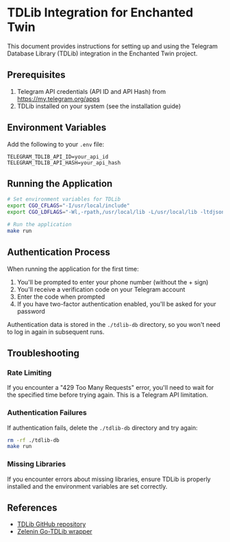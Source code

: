# TDLib Integration for Enchanted Twin

This document provides instructions for setting up and using the Telegram Database Library (TDLib) integration in the Enchanted Twin project.

## Prerequisites

1. Telegram API credentials (API ID and API Hash) from https://my.telegram.org/apps
2. TDLib installed on your system (see the installation guide)

## Environment Variables

Add the following to your `.env` file:

```
TELEGRAM_TDLIB_API_ID=your_api_id
TELEGRAM_TDLIB_API_HASH=your_api_hash
```

## Running the Application

```bash
# Set environment variables for TDLib
export CGO_CFLAGS="-I/usr/local/include"
export CGO_LDFLAGS="-Wl,-rpath,/usr/local/lib -L/usr/local/lib -ltdjson"

# Run the application
make run
```

## Authentication Process

When running the application for the first time:

1. You'll be prompted to enter your phone number (without the + sign)
2. You'll receive a verification code on your Telegram account
3. Enter the code when prompted
4. If you have two-factor authentication enabled, you'll be asked for your password

Authentication data is stored in the `./tdlib-db` directory, so you won't need to log in again in subsequent runs.

## Troubleshooting

### Rate Limiting

If you encounter a "429 Too Many Requests" error, you'll need to wait for the specified time before trying again. This is a Telegram API limitation.

### Authentication Failures

If authentication fails, delete the `./tdlib-db` directory and try again:

```bash
rm -rf ./tdlib-db
make run
```

### Missing Libraries

If you encounter errors about missing libraries, ensure TDLib is properly installed and the environment variables are set correctly.

## References

- [TDLib GitHub repository](https://github.com/tdlib/td)
- [Zelenin Go-TDLib wrapper](https://github.com/zelenin/go-tdlib)
